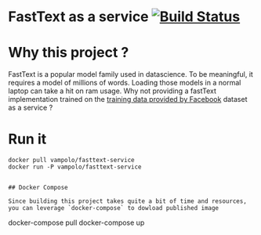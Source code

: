 # FastText as a service [![Build Status](https://travis-ci.org/vampolo/fasttext-service.svg?branch=master)](https://travis-ci.org/vampolo/fasttext-service)

# Why this project ?

FastText is a popular model family used in datascience. To be meaningful, it requires a model of millions of words. Loading those models in a normal laptop can take a hit on ram usage.
Why not providing a fastText implementation trained on the [training data provided by Facebook](https://github.com/facebookresearch/fastText/blob/master/pretrained-vectors.md) dataset as a service ?

# Run it

```
docker pull vampolo/fasttext-service
docker run -P vampolo/fasttext-service


## Docker Compose

Since building this project takes quite a bit of time and resources, you can leverage `docker-compose` to dowload published image

```
docker-compose pull
docker-compose up
```

